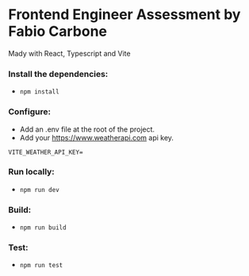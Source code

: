 # Frontend Engineer Assessment by Fabio Carbone

Mady with React, Typescript and Vite

### Install the dependencies:
- ```npm install```

### Configure:
- Add an .env file at the root of the project.
- Add your https://www.weatherapi.com api key.
```env
VITE_WEATHER_API_KEY=
```

### Run locally:
- ```npm run dev```

### Build:
- ```npm run build```

### Test:
- ```npm run test```